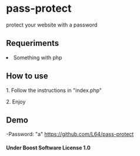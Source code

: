 # pass-protect
protect your website with a password

## Requeriments
<li>Something with php</li>

## How to use
<p>1. Follow the instructions in "index.php"</p>
<p>2. Enjoy</p>

## Demo
-Password: "a"
https://github.com/L64/pass-protect

#### Under Boost Software License 1.0
